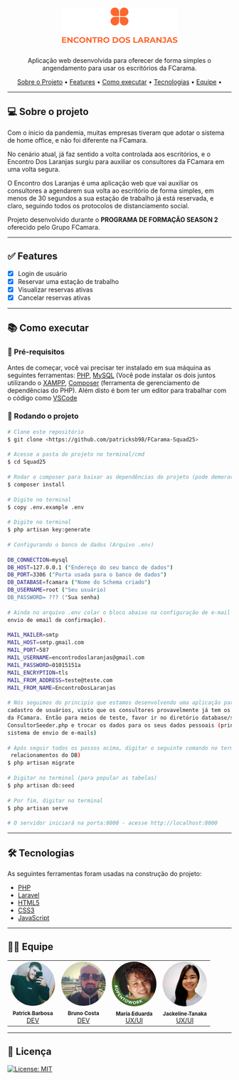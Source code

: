 <h1 align="center"><img src="public/img/Group_25.png"></h1>

<p align="center">Aplicação web desenvolvida para oferecer de forma simples o angendamento para usar os escritórios da FCarama. </p>

<p align="center">
  <a href="#computer-sobre-o-projeto">Sobre o Projeto</a> •
  <a href="#white_check_mark-features">Features</a> •
  <a href="#books-como-executar">Como executar</a> •
  <a href="#tecnologias">Tecnologias</a> •
  <a href="#Equipe">Equipe</a> •
</p>

---

## :computer: Sobre o projeto

Com o ínicio da pandemia, muitas empresas tiveram que adotar o sistema de home office, e não foi diferente na FCamara. 

No cenário atual, já faz sentido a volta controlada aos escritórios, e o Encontro Dos Laranjas surgiu para auxiliar os consultores da FCamara em uma volta segura.

O Encontro dos Laranjas é uma aplicação web que vai auxiliar os consultores a agendarem sua volta ao escritório de forma simples, em menos de 30 segundos a sua estação de trabalho já está reservada, e claro, seguindo todos os protocolos de distanciamento social.

Projeto desenvolvido durante o **PROGRAMA DE FORMAÇÃO SEASON 2** oferecido pelo Grupo FCamara.

---
## :white_check_mark: Features
- [x] Login de usuário
- [x] Reservar uma estação de trabalho
- [x] Visualizar reservas ativas
- [x] Cancelar reservas ativas
---
## :books: Como executar

### :memo: Pré-requisitos

Antes de começar, você vai precisar ter instalado em sua máquina as seguintes ferramentas:
[PHP](https://www.php.net), [MySQL](https://www.mysql.com) (Você pode instalar os dois juntos
utilizando o [XAMPP](https://www.apachefriends.org/pt_br/index.html), [Composer](https://getcomposer.org) (ferramenta de gerenciamento de dependências do PHP).
Além disto é bom ter um editor para trabalhar com o código como [VSCode](https://code.visualstudio.com/)


### 🎲 Rodando o projeto

```bash
# Clone este repositório
$ git clone <https://github.com/patricksb98/FCarama-Squad25>

# Acesse a pasta do projeto no terminal/cmd
$ cd Squad25

# Rodar o composer para baixar as dependências do projeto (pode demorar alguns minutos).
$ composer install

# Digite no terminal
$ copy .env.example .env

# Digite no terminal
$ php artisan key:generate

# Configurando o banco de dados (Arquivo .env)

DB_CONNECTION=mysql
DB_HOST=127.0.0.1 ("Endereço do seu banco de dados")
DB_PORT=3306 ("Porta usada para o banco de dados")
DB_DATABASE=fcamara ("Nome do Schema criado")
DB_USERNAME=root ("Seu usuário)
DB_PASSWORD= ??? ("Sua senha)

# Ainda no arquivo .env colar o bloco abaixo na configuração de e-mail (para poder testar nosso sistema de 
envio de email de confirmação).

MAIL_MAILER=smtp
MAIL_HOST=smtp.gmail.com
MAIL_PORT=587
MAIL_USERNAME=encontrodoslaranjas@gmail.com
MAIL_PASSWORD=01015151a
MAIL_ENCRYPTION=tls
MAIL_FROM_ADDRESS=teste@teste.com
MAIL_FROM_NAME=EncontroDosLaranjas

# Nós seguimos do principio que estamos desenvolvendo uma aplicação para a FCamara, então não criamos um 
cadastro de usuários, visto que os consultores provavelmente já tem os seus dados de acesso para os sistemas
da FCamara. Então para meios de teste, favor ir no diretório database/seeders e abrir o arquivo
ConsultorSeeder.php e trocar os dados para os seus dados pessoais (principalmente o e-mail para testar o 
sistema de envio de e-mails)

# Após seguir todos os passos acima, digitar o seguinte comando no terminal (para criar as tabelas e
 relacionamentos do DB)
$ php artisan migrate

# Digitar no terminal (para popular as tabelas)
$ php artisan db:seed

# Por fim, digitar no terminal
$ php artisan serve

# O servidor iniciará na porta:8000 - acesse http://localhost:8000
```
---
## 🛠 Tecnologias

As seguintes ferramentas foram usadas na construção do projeto:

- [PHP](https://www.php.net)
- [Laravel](https://laravel.com)
- [HTML5](https://developer.mozilla.org/pt-BR/docs/Web/HTML)
- [CSS3](https://developer.mozilla.org/pt-BR/docs/Web/CSS)
- [JavaScript](https://developer.mozilla.org/pt-BR/docs/Web/JavaScript)
-------

## 👨‍💻 Equipe
<table>
  <tr>
    <td align="center"><a href="https://www.linkedin.com/in/patrick-barbosa-7b1505137/"><img style="border-radius: 50%;" src="public\img\equipe\patrick.jpg" width="100px;" alt=""/><br /><sub><b>Patrick Barbosa</b></sub></a><br /><a href="https://www.linkedin.com/in/patrick-barbosa-7b1505137/" title="Patrick">DEV</a></td>
    <td align="center"><a href="https://www.linkedin.com/in/bruno-costa-715959208/"><img style="border-radius: 50%;" src="public\img\equipe\bruno.jpg" width="100px;" alt=""/><br /><sub><b>Bruno Costa</b></sub></a><br /><a href="https://www.linkedin.com/in/bruno-costa-715959208/" title="Bruno">DEV</a></td>
    <td align="center"><a href="https://www.linkedin.com/in/maria-eduarda-santos-0bb373b1/"><img style="border-radius: 50%;" src="public\img\equipe\duda.jpg" width="100px;" alt=""/><br /><sub><b>Maria Eduarda</b></sub></a><br /><a href="https://www.linkedin.com/in/maria-eduarda-santos-0bb373b1/" title="Duda">UX/UI</a></td>
    <td align="center"><a href="https://www.linkedin.com/in/jackeline-tanaka/"><img style="border-radius: 50%;" src="public\img\equipe\jack.jpg" width="100px;" alt=""/><br /><sub><b>Jackeline Tanaka</b></sub></a><br /><a href="https://www.linkedin.com/in/jackeline-tanaka/" title="Jack">UX/UI</a></td>
</tr>
</table>

---
## &#x1F4C4; Licença

[![License: MIT](https://img.shields.io/badge/License-MIT-yellow.svg)](https://opensource.org/licenses/MIT)



